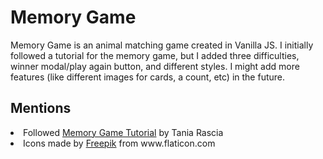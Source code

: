# Memory Game

Memory Game is an animal matching game created in Vanilla JS. I initially followed a tutorial for the memory game, but I added three difficulties, winner modal/play again button, and different styles. I might add more features (like different images for cards, a count, etc) in the future.

## Mentions

<li>Followed <a href="https://www.taniarascia.com/how-to-create-a-memory-game-super-mario-with-plain-javascript/#goals">Memory Game Tutorial</a> by Tania Rascia</li>
<li>Icons made by <a href="https://www.flaticon.com/authors/freepik">Freepik</a> from www.flaticon.com</li>
